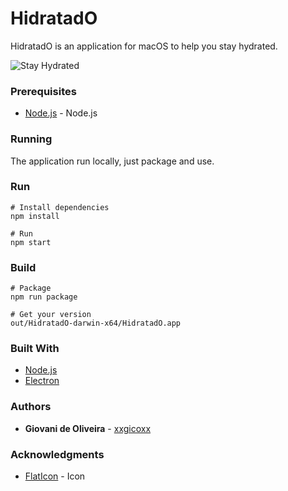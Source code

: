# HidratadO
HidratadO is an application for macOS to help you stay hydrated.

![Stay Hydrated](http://i.imgur.com/vXzlU1I.png)

### Prerequisites
* [Node.js](https://nodejs.org/en/) - Node.js

### Running
The application run locally, just package and use.

### Run
````
# Install dependencies
npm install

# Run
npm start
````

### Build
````
# Package
npm run package

# Get your version
out/HidratadO-darwin-x64/HidratadO.app
````

### Built With
* [Node.js](https://nodejs.org/en/)
* [Electron](https://electronjs.org/)

### Authors
* **Giovani de Oliveira** - [xxgicoxx](https://github.com/xxgicoxx)

### Acknowledgments
* [FlatIcon](https://www.flaticon.com/) - Icon